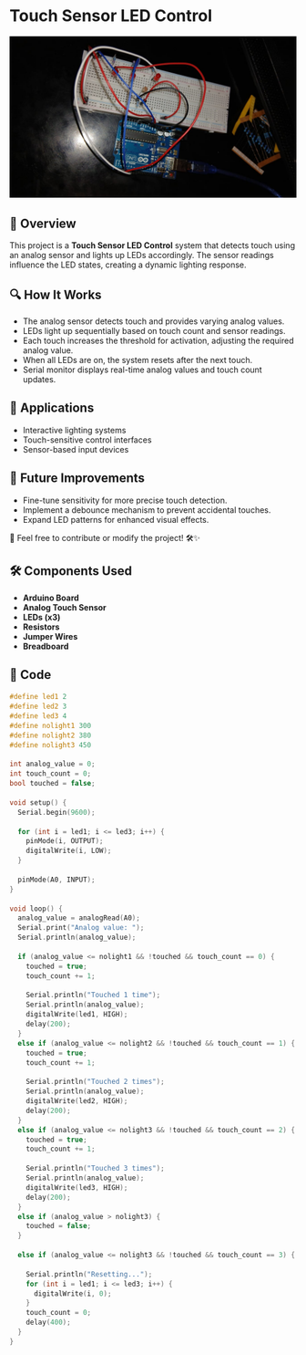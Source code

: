 # Touch Sensor LED Control

![Project Image](circuit.jpg)

## 📌 Overview
This project is a **Touch Sensor LED Control** system that detects touch using an analog sensor and lights up LEDs accordingly. The sensor readings influence the LED states, creating a dynamic lighting response.

## 🔍 How It Works
- The analog sensor detects touch and provides varying analog values.
- LEDs light up sequentially based on touch count and sensor readings.
- Each touch increases the threshold for activation, adjusting the required analog value.
- When all LEDs are on, the system resets after the next touch.
- Serial monitor displays real-time analog values and touch count updates.

## 🎯 Applications
- Interactive lighting systems
- Touch-sensitive control interfaces
- Sensor-based input devices

## 📌 Future Improvements
- Fine-tune sensitivity for more precise touch detection.
- Implement a debounce mechanism to prevent accidental touches.
- Expand LED patterns for enhanced visual effects.

📢 Feel free to contribute or modify the project! 🛠️✨

## 🛠️ Components Used
- **Arduino Board**
- **Analog Touch Sensor**
- **LEDs (x3)**
- **Resistors**
- **Jumper Wires**
- **Breadboard**

## 📜 Code
```cpp
#define led1 2
#define led2 3
#define led3 4
#define nolight1 300
#define nolight2 380
#define nolight3 450

int analog_value = 0;
int touch_count = 0;
bool touched = false;

void setup() {
  Serial.begin(9600);

  for (int i = led1; i <= led3; i++) {
    pinMode(i, OUTPUT);
    digitalWrite(i, LOW);
  }

  pinMode(A0, INPUT);
}

void loop() {
  analog_value = analogRead(A0);
  Serial.print("Analog value: ");
  Serial.println(analog_value);

  if (analog_value <= nolight1 && !touched && touch_count == 0) {
    touched = true;
    touch_count += 1;

    Serial.println("Touched 1 time");
    Serial.println(analog_value);
    digitalWrite(led1, HIGH);
    delay(200);
  } 
  else if (analog_value <= nolight2 && !touched && touch_count == 1) {
    touched = true;
    touch_count += 1;

    Serial.println("Touched 2 times");
    Serial.println(analog_value);
    digitalWrite(led2, HIGH);
    delay(200);
  } 
  else if (analog_value <= nolight3 && !touched && touch_count == 2) {
    touched = true;
    touch_count += 1;

    Serial.println("Touched 3 times");
    Serial.println(analog_value);
    digitalWrite(led3, HIGH);
    delay(200);
  } 
  else if (analog_value > nolight3) {
    touched = false; 
  }

  else if (analog_value <= nolight3 && !touched && touch_count == 3) {

    Serial.println("Resetting...");
    for (int i = led1; i <= led3; i++) {
      digitalWrite(i, 0);
    }
    touch_count = 0;
    delay(400);
  } 
}
